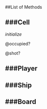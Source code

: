 ##List of Methods

###Cell
-----------

*initialize*

@occupied?

@shot?




###Player
-----------




###Ship
-----------





###Board
-----------



